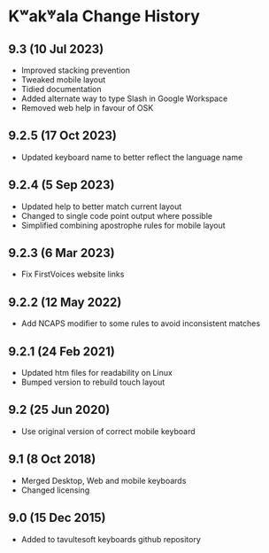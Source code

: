 Kʷak̓ʷala Change History
============================
9.3 (10 Jul 2023)
------------------
* Improved stacking prevention
* Tweaked mobile layout
* Tidied documentation
* Added alternate way to type Slash in Google Workspace
* Removed web help in favour of OSK

9.2.5 (17 Oct 2023)
------------------
* Updated keyboard name to better reflect the language name 

9.2.4 (5 Sep 2023)
-------------------
* Updated help to better match current layout
* Changed to single code point output where possible
* Simplified combining apostrophe rules for mobile layout

9.2.3 (6 Mar 2023)
-------------------
* Fix FirstVoices website links

9.2.2 (12 May 2022)
-------------------
* Add NCAPS modifier to some rules to avoid inconsistent matches

9.2.1 (24 Feb 2021)
-------------------
* Updated htm files for readability on Linux
* Bumped version to rebuild touch layout

9.2 (25 Jun 2020)
-----------------
* Use original version of correct mobile keyboard

9.1 (8 Oct 2018)
-----------------
* Merged Desktop, Web and mobile keyboards
* Changed licensing

9.0 (15 Dec 2015)
-----------------

* Added to tavultesoft keyboards github repository

